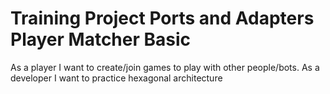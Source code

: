 # Training Project Ports and Adapters Player Matcher Basic

As a player I want to create/join games to play with other people/bots.
As a developer I want to practice hexagonal architecture

